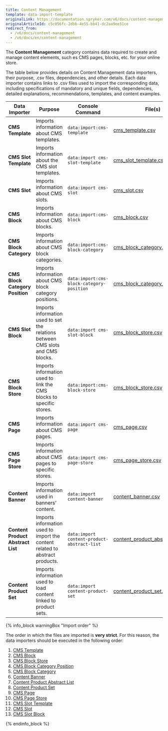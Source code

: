 ```yaml
---
title: Content Management
template: data-import-template
originalLink: https://documentation.spryker.com/v6/docs/content-management
originalArticleId: c5c056fc-2dbb-4e55-bb41-dc2aa9ee31ce
redirect_from:
  - /v6/docs/content-management
  - /v6/docs/en/content-management
---
```


The **Content Management** category contains data required to create and manage content elements, such es CMS pages, blocks, etc. for your online store.

The table below provides details on Content Management data importers, their purpose, .csv files, dependencies, and other details. Each data importer contains links to .csv files used to import the corresponding data, including specifications of mandatory and unique fields, dependencies, detailed explanations, recommendations, templates, and content examples.

| Data Importer | Purpose | Console Command| File(s) | Dependencies |
| --- | --- | --- | --- |--- |
| **CMS Template**   | Imports information about CMS templates. |`data:import:cms-template` |[ cms_template.csv](/docs/scos/dev/data-import/{{page.version}}/data-import-categories/content-management/file-details-cms-template.csv.html)|None |
| **CMS Slot Template**   | Imports information about the CMS slot templates. |`data:import cms-slot-template ` | [cms_slot_template.csv](/docs/scos/dev/data-import/{{page.version}}/data-import-categories/content-management/file-details-cms-slot-template.csv.html)| None|
| **CMS Slot**   | Imports information about CMS slots. |`data:import cms-slot` |[cms_slot.csv](/docs/scos/dev/data-import/{{page.version}}/data-import-categories/content-management/file-details-cms-slot.csv.html) |None |
| **CMS Block**   | Imports information about CMS blocks. |`data:import:cms-block` | [cms_block.csv](/docs/scos/dev/data-import/{{page.version}}/data-import-categories/content-management/file-details-cms-block.csv.html)|None |
| **CMS Block Category**   |Imports information about CMS block categories. |`data:import:cms-block-category` | [cms_block_category.csv](/docs/scos/dev/data-import/{{page.version}}/data-import-categories/content-management/file-details-cms-block-category.csv.html)|[cms_block_category_position.csv](/docs/scos/dev/data-import/{{page.version}}/data-import-categories/content-management/file-details-cms-block-category-postion.csv.html) |
| **CMS Block Category Position**   |Imports information about CMS block category positions. |`data:import:cms-block-category-position` |[cms_block_category_position.csv](/docs/scos/dev/data-import/{{page.version}}/data-import-categories/content-management/file-details-cms-block-category-postion.csv.html)|None |
| **CMS Slot Block**   | Imports information used to set the relations between CMS slots and CMS blocks.|`data:import cms-slot-block` | [cms_block_store.csv](/docs/scos/dev/data-import/{{page.version}}/data-import-categories/content-management/file-details-cms-block-store.csv.html)| <ul><li>[cms_slot.csv](/docs/scos/dev/data-import/{{page.version}}/data-import-categories/content-management/file-details-cms-slot.csv.html)</li><li>[cms_block.csv](/docs/scos/dev/data-import/{{page.version}}/data-import-categories/content-management/file-details-cms-block.csv.html)</li></ul> |
| **CMS Block Store**   | Imports information used to link the CMS blocks to specific stores. |`data:import:cms-block-store` | [cms_block_store.csv](/docs/scos/dev/data-import/{{page.version}}/data-import-categories/content-management/file-details-cms-block-store.csv.html)| <ul><li>[cms_block.csv](/docs/scos/dev/data-import/{{page.version}}/data-import-categories/content-management/file-details-cms-block.csv.html)</li><li>**stores.php** configuration file of demo shop PHP project</li></ul> |
| **CMS Page**   | Imports information about CMS pages. |`data:import cms-page` |[cms_page.csv](/docs/scos/dev/data-import/{{page.version}}/data-import-categories/content-management/file-details-cms-page.csv.html) |[cms_template.csv](/docs/scos/dev/data-import/{{page.version}}/data-import-categories/content-management/file-details-cms-template.csv.html) |
| **CMS Page Store**   | Imports information about CMS pages to specific stores. |`data:import cms-page-store` |[cms_page_store.csv](/docs/scos/dev/data-import/{{page.version}}/data-import-categories/content-management/file-details-cms-page-store.csv.html) | <ul><li>[cms_page.csv](/docs/scos/dev/data-import/{{page.version}}/data-import-categories/content-management/file-details-cms-page.csv.html)</li><li>**stores.php** configuration file of demo shop PHP project</li></ul>|
| **Content Banner**   | Imports information used in banners' content. |`data:import content-banner` |[content_banner.csv](/docs/scos/dev/data-import/{{page.version}}/data-import-categories/content-management/file-details-content-banner.csv.html) |[glossary.csv](/docs/scos/dev/data-import/{{page.version}}/data-import-categories/commerce-setup/file-details-glossary.csv.html) |
| **Content Product Abstract List**   |Imports information used to import the content related to abstract products.  |`data:import content-product-abstract-list` |[content_product_abstract_list.csv](/docs/scos/dev/data-import/{{page.version}}/data-import-categories/content-management/file-details-content-product-abstract-list.csv.html) |[product_abstract.csv ](/docs/scos/dev/data-import/{{page.version}}/data-import-categories/catalog-setup/products/file-details-product-abstract.csv.html)|
| **Content Product Set**   |Imports information used to load content linked to product sets.  |`data:import content-product-set ` | [content_product_set.csv](/docs/scos/dev/data-import/{{page.version}}/data-import-categories/content-management/file-details-content-product-set.csv.html)| [product_set.csv](/docs/scos/dev/data-import/{{page.version}}/data-import-categories/merchandising-setup/product-merchandising/file-details-product-set.csv.html)|



{% info_block warningBox "Import order" %}

The order in which the files are imported is **very strict**. For this reason, the data importers should be executed in the following order:

1. [CMS Template](/docs/scos/dev/data-import/{{page.version}}/data-import-categories/content-management/file-details-cms-template.csv.html)
2. [CMS Block](/docs/scos/dev/data-import/{{page.version}}/data-import-categories/content-management/file-details-cms-block.csv.html)
3. [CMS Block Store](/docs/scos/dev/data-import/{{page.version}}/data-import-categories/content-management/file-details-cms-block-store.csv.html)
4. [CMS Block Category Position](/docs/scos/dev/data-import/{{page.version}}/data-import-categories/content-management/file-details-cms-block-category-postion.csv.html)
5. [CMS Block Category](/docs/scos/dev/data-import/{{page.version}}/data-import-categories/content-management/file-details-cms-block-category.csv.html)
6. [Content Banner](/docs/scos/dev/data-import/{{page.version}}/data-import-categories/content-management/file-details-content-banner.csv.html)
7. [Content Product Abstract List](/docs/scos/dev/data-import/{{page.version}}/data-import-categories/content-management/file-details-content-product-abstract-list.csv.html)
8. [Content Product Set](/docs/scos/dev/data-import/{{page.version}}/data-import-categories/content-management/file-details-content-product-set.csv.html)
9. [CMS Page](/docs/scos/dev/data-import/{{page.version}}/data-import-categories/content-management/file-details-cms-page.csv.html)
10. [CMS Page Store](/docs/scos/dev/data-import/{{page.version}}/data-import-categories/content-management/file-details-cms-page-store.csv.html)
1. [CMS Slot Template](/docs/scos/dev/data-import/{{page.version}}/data-import-categories/content-management/file-details-cms-slot-template.csv.html)
2. [CMS Slot](/docs/scos/dev/data-import/{{page.version}}/data-import-categories/content-management/file-details-cms-slot.csv.html)
3. [CMS Slot Block](/docs/scos/dev/data-import/{{page.version}}/data-import-categories/content-management/file-details-cms-block-store.csv.html)


{% endinfo_block %}
